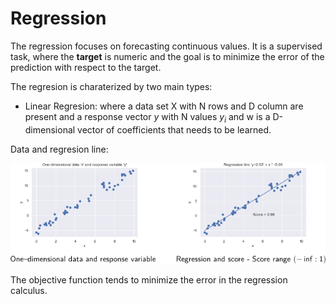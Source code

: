 # Regression
The regression focuses on forecasting continuous values. It is a supervised task, where the **target** is numeric and the goal is to minimize the error of the prediction with respect to the target.

The regresion is charaterized by two main types:
- Linear Regresion: where a data set X with N rows and D column are present and a response vector *y* with N values $y_i$ and w is a D-dimensional vector of coefficients that needs to be learned.

Data and regresion line:

![](/Theory/Images/Regresion.png)

The objective function tends to minimize the error in the regression calculus.
